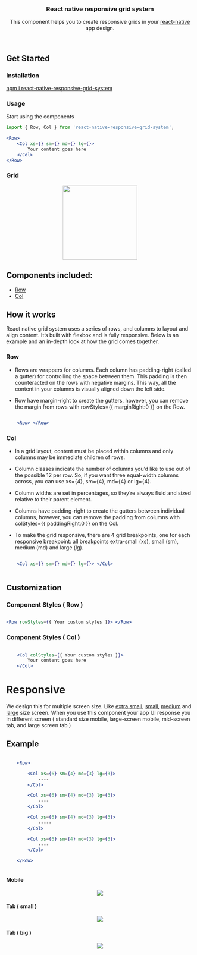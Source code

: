 
<h3 align="center">
  React native responsive grid system
</h3>

<p align="center">
  This component helps you to create responsive grids in your
  <a href="https://facebook.github.io/react-native/">react-native</a> app design.
</p>
<br />



## Get Started

### Installation
<a href="">npm i react-native-responsive-grid-system</a>


### Usage

<p>Start using the components</p>

```jsx
import { Row, Col } from 'react-native-responsive-grid-system';

<Row>
    <Col xs={} sm={} md={} lg={}>
        Your content goes here
    </Col>
</Row>
```

### Grid
<p align="center">
    <a href="#" target="_blank">
        <img src="./doc-images/all.png" width="200">
    </a>
</p>

## Components included:
  - [Row](#row)
  - [Col](#col)



## How it works
React native grid system uses a series of rows, and columns to layout and align content. It’s built with flexbox and is fully responsive. Below is an example and an in-depth look at how the grid comes together.

### Row
* Rows are wrappers for columns. Each column has padding-right (called a gutter) for controlling the space between them. This padding is then counteracted on the rows with negative margins. This way, all the content in your columns is visually aligned down the left side.

* Row have margin-right to create the gutters, however, you can remove the margin from rows with rowStyles={{ marginRight:0 }} on the Row.

```jsx

    <Row> </Row>

```

### Col
* In a grid layout, content must be placed within columns and only columns may be immediate children of rows.

* Column classes indicate the number of columns you’d like to use out of the possible 12 per row. So, if you want three equal-width columns across, you can use xs={4}, sm={4}, md={4} or lg={4}.

* Column widths are set in percentages, so they’re always fluid and sized relative to their parent element.

* Columns have padding-right to create the gutters between individual columns, however, you can remove the padding from columns with colStyles={{ paddingRight:0 }} on the Col.

* To make the grid responsive, there are 4 grid breakpoints, one for each responsive breakpoint: all breakpoints extra-small (xs), small (sm), medium (md) and large (lg).

```jsx

    <Col xs={} sm={} md={} lg={}> </Col>
    
```

## Customization

### Component Styles ( Row )

```jsx

<Row rowStyles={{ Your custom styles }}> </Row>

```

### Component Styles ( Col )

```jsx

    <Col colStyles={{ Your custom styles }}>
        Your content goes here
    </Col>

```


# Responsive

We design this for multiple screen size. Like <a href="xs">extra small</a>, <a href="sm">small</a>, <a href="md">medium</a> and <a href="lg">large</a> size screen. When you use this component your app UI response you in different screen ( standard size mobile, large-screen mobile, mid-screen tab, and large screen tab )


## Example

```jsx

    <Row>

        <Col xs={6} sm={4} md={3} lg={3}>
            ----
        </Col>

        <Col xs={6} sm={4} md={3} lg={3}>
            ----
        </Col>

        <Col xs={6} sm={4} md={3} lg={3}>
            -----
        </Col>

        <Col xs={6} sm={4} md={3} lg={3}>
            ----
        </Col>

    </Row>
    
```
#### Mobile
<p align="center">
    <a href="#" target="_blank">
        <img src="./doc-images/mobile.png">
    </a>
</p>

#### Tab ( small )
<p align="center">
    <a href="#" target="_blank">
        <img src="./doc-images/tab-small.png">
    </a>
</p>

#### Tab ( big )
<p align="center">
    <a href="#" target="_blank">
        <img src="./doc-images/tab-big.png">
    </a>
</p>
